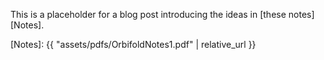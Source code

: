 This is a placeholder for a blog post introducing the ideas in [these notes][Notes].

[Notes]: {{ "assets/pdfs/OrbifoldNotes1.pdf" | relative_url }}
